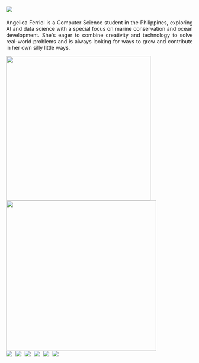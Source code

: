 <h1 align="left">
    <a href="https://git.io/typing-svg">
        <img src="https://readme-typing-svg.herokuapp.com/?lines=Hello,+I'm+Angelica+Ferriol+👋🏻;AI+%26+Data+Science+Enthusiast+💻;Ocean+Conservation+Advocate+🌊;Building+a+sustainable+future...&center=false&size=24&color=5094e7&pause=1000&width=800&height=60&delay=75&v=2">
    </a>
</h1>

<div align="justify">
  <p>
    Angelica Ferriol is a Computer Science student in the Philippines, exploring AI and data science with a special focus on marine conservation and ocean development.
    She's eager to combine creativity and technology to solve real-world problems and is always looking for ways to grow and contribute in her own silly little ways.
  </p>
</div>

<div align="left">
    <img width="390" src="https://github-readme-stats.vercel.app/api?username=angelicaferriol&theme=github_dark_dimmed&show_icons=true&hide_border=false&count_private=true"/>
    <img width="405" src="https://nirzak-streak-stats.vercel.app/?user=angelicaferriol&theme=github_dark_dimmed&hide_border=false"/>
</div>

<div align="left" style="display: inline-block; background: none; border: none;">
    <a href="https://linkedin.com/in/angelicaferriol" style="text-decoration: none; margin-right: 5px;">
        <img src="https://img.shields.io/badge/LinkedIn-%230077B5.svg?logo=linkedin&logoColor=white&style=flat-square"/>
    </a>
    <a href="https://facebook.com/lemonnotmelon" style="text-decoration: none; margin-right: 5px;">
        <img src="https://img.shields.io/badge/Facebook-%231877F2.svg?logo=Facebook&logoColor=white"/>
    </a>
     <a href="https://instagram.com/anjerikachan" style="text-decoration: none; margin-right: 5px;">
        <img src="https://img.shields.io/badge/Instagram-%23E4405F.svg?logo=Instagram&logoColor=white"/>
    </a>
    <a href="mailto:angelicaferriol712@gmail.com" style="text-decoration: none; margin-right: 5px;">
        <img src="https://img.shields.io/badge/Email-D14836?logo=gmail&logoColor=white&style=flat-square"/>
    </a>
    <a href="https://www.youtube.com/@anjerikachan" style="text-decoration: none; margin-right: 5px;">
        <img src="https://img.shields.io/badge/YouTube-%23FF0000.svg?logo=YouTube&logoColor=white&style=flat-square"/>
    </a>
    <a href="https://medium.com/@angelicaferriol" style="text-decoration: none;">
        <img src="https://img.shields.io/badge/Medium-12100E?logo=medium&logoColor=white&style=flat-square"/>
    </a>
</div>
